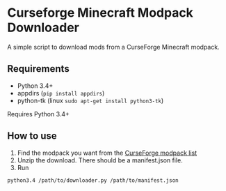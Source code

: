 # Curseforge Minecraft Modpack Downloader


A simple script to download mods from a CurseForge Minecraft modpack.

## Requirements

- Python 3.4+
- appdirs (`pip install appdirs`)
- python-tk (linux `sudo apt-get install python3-tk`)

Requires Python 3.4+

## How to use

  1. Find the modpack you want from the [CurseForge modpack list](http://www.curse.com/modpacks/minecraft)
  2. Unzip the download. There should be a manifest.json file.
  3. Run

  `python3.4 /path/to/downloader.py /path/to/manifest.json`

